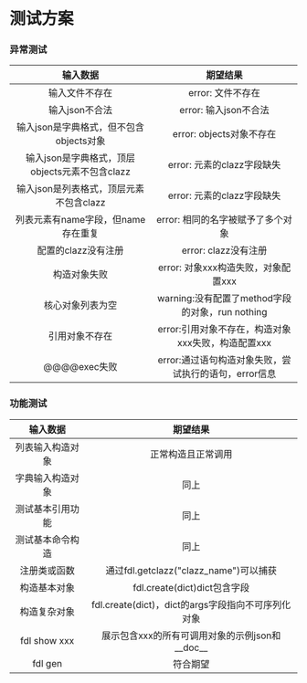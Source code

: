 # 测试方案

### 异常测试

| 输入数据 | 期望结果 |
|:--------:|:--------:|
|输入文件不存在|error: 文件不存在|
|输入json不合法|error: 输入json不合法|
|输入json是字典格式，但不包含objects对象|error: objects对象不存在|
|输入json是字典格式，顶层objects元素不包含clazz|error: 元素的clazz字段缺失|
|输入json是列表格式，顶层元素不包含clazz|error: 元素的clazz字段缺失|
|列表元素有name字段，但name存在重复|error: 相同的名字被赋予了多个对象|
|配置的clazz没有注册|error: clazz没有注册|
|构造对象失败|error: 对象xxx构造失败，对象配置xxx|
|核心对象列表为空|warning:没有配置了method字段的对象，run nothing|
|引用对象不存在|error:引用对象不存在，构造对象xxx失败，构造配置xxx|
|@@@@exec失败|error:通过语句构造对象失败，尝试执行的语句，error信息|

### 功能测试

| 输入数据 | 期望结果 |
|:--------:|:--------:|
|列表输入构造对象|正常构造且正常调用|
|字典输入构造对象|同上|
|测试基本引用功能|同上|
|测试基本命令构造|同上|
|注册类或函数|通过fdl.getclazz("clazz_name")可以捕获|
|构造基本对象|fdl.create(dict)dict包含字段|
|构造复杂对象|fdl.create(dict)，dict的args字段指向不可序列化对象|
|fdl show xxx|展示包含xxx的所有可调用对象的示例json和__doc__|
|fdl gen|符合期望|